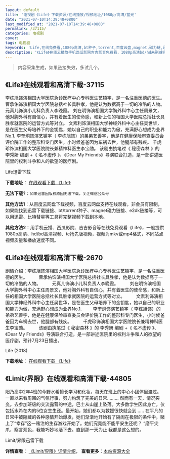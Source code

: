 ```yaml
---
layout: default
title: '电视剧《Life》下载资源/在线播放/视频地址/1080p/高清/蓝光'
date: "2021-07-10T14:39:48+0800"
last_modified_at: "2021-07-10T14:39:48+0800"
permalink: /37115/
categories: 电视剧
cover:
tags: 电视剧
keywords: 'Life,在线免费看,1080p高清,bt种子,torrent,百度云盘,magnet,磁力链,迅雷下载资源'
description: '《Life》在线云播放手机西瓜影院吉吉影音免费看，1080p高清bd/hd未删减完整版和tc抢先枪版，mkv/mp4格式，附带bt/torrent种子、magnet/磁力链、百度云盘、网盘资源迅雷下载链接'
---
```


>内容采集生成，如果链接失效，多试几个。


## 《Life》在线观看和高清下载-37115

李栋旭饰演相国大学医院急诊医疗中心专科医生艺镇宇，是一名注重医德的医生。 曹承佑饰演相国大学医院总括社长具胜孝，他是认为数据高于一切的冷酷的人物。 元真儿饰演小儿科负责人李晚霞。 刘在明饰演相国大学胸外科中心主任周景文，他对胸外科有自信心，并有着医生的使命感，和新上任的相国大学医院总括社长具胜孝就医院的运营方式等对立。 文素利饰演相国大学神经外科中心主任吴世华，是在医生父母培养下的金钥匙，她以自己的职业和能力为傲，充满野心想成为业界No.1. 李奎炯饰演艺镇宇（ 李栋旭饰）的弟弟艺善宇，他是在健康保险审查委员会评价院工作的整形科专门医生，小时候爸爸因为车祸去世，他腿部有残疾。 千虎珍饰演相国大学医院院长兼精神科医生李宝勋。 该剧由执笔过《 秘密森林 》的 李秀妍 编剧 +《 名不虚传 》、《Dear My Friends》导演联合打造，是一部讲述医院里的权利斗争和人的欲望的医疗剧。


Life迅雷下载

**下载地址**： [在线观看下载 《Life》](https://www.993dy.com//vod-detail-id-31034.html) 


**无法下载?**：`如果迅雷因版权原因无法下载，关注微信公众号 `

**其他方法1**：从百度云网盘下载视频，百度云网盘支持在线观看，非会员有限制，如果能找到迅雷下载链接、bt/torrent种子、magnet磁力链接、e2dk链接等，可以用迅雷、比特彗星等工具将完整视频下载到本地。

**其他方法2**：用手机云播、西瓜影院、吉吉影音等在线免费观看《Life》，一般提供1080p高清、hd/bd高清视频、tc抢先版视频，视频为mkv或mp4格式，不同站点视频质量和播放速度不同。


## 《Life》在线观看和高清下载-2670

剧情介绍：李栋旭饰演相国大学医院急诊医疗中心专科医生艺镇宇，是一名注重医德的医生。  　　曹承佑饰演相国大学医院总括社长具胜孝，他是认为数据高于一切的冷酷的人物。  　　元真儿饰演小儿科负责人李晚霞。  　　刘在明饰演相国大学胸外科中心主任周景文，他对胸外科有自信心，并有着医生的使命感，和新上任的相国大学医院总括社长具胜孝就医院的运营方式等对立。  　　文素利饰演相国大学神经外科中心主任吴世华，是在医生父母培养下的金钥匙，她以自己的职业和能力为傲，充满野心想成为业界No.1.  　　李奎炯饰演艺镇宇（ 李栋旭饰）的弟弟艺善宇，他是在健康保险审查委员会评价院工作的整形科专门医生，小时候爸爸因为车祸去世，他腿部有残疾。  　　千虎珍饰演相国大学医院院长兼精神科医生李宝勋。  　　该剧由执笔过《 秘密森林 》的 李秀妍 编剧 +《 名不虚传 》、《Dear My Friends》导演联合打造，是一部讲述医院里的权利斗争和人的欲望的医疗剧，预计7月23日播出。


Life (2018)

**下载地址**： [在线观看下载 《Life》](https://www.btbtdy.me/btdy/dy13260.html) 


## 《Limit/界限》在线观看和高清下载-44805

阳乃高中2年4班的今野水希擅长学习和化妆，每天在班上的中心小团体里渡过。一直以来看周围的气氛行事，努力构筑了完美的日常……… 然而有一天，情况突变。去参加班级的交流露营的中途，巴士从山崖上坠落。大多数学生因此身亡，仅包括水希在内的5位女生生还。最开始，她们都以为救援很快就会到…… 在平凡的日常中被隐藏的各种感情开始爆发，她们渐渐地开始有了隔阂在极限的条件中，赌上了“幸存”这一赌注的生存游戏开始了。她们究竟能不能平安生还呢？ “磨平尖爪，察言观色，我能巧妙地活下去。直到那一天为止 我都是这么想的。</p>


Limit/界限迅雷下载

**详情查看**： [《Limit/界限》详情介绍](/movie/44805/)， **查看更多**：[本站资源大全](/movie/t/all/)

